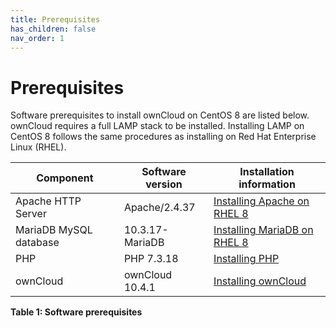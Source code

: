 ```yaml
---
title: Prerequisites
has_children: false
nav_order: 1
---
```


# Prerequisites

Software prerequisites to install ownCloud on CentOS 8 are listed below. ownCloud requires a full LAMP stack to be installed. Installing LAMP on CentOS 8 follows the same procedures as installing on Red Hat Enterprise Linux (RHEL).

|Component|Software version|Installation information|
|---|---|---|
|Apache HTTP Server|Apache/2.4.37|[Installing Apache on RHEL 8](https://access.redhat.com/documentation/en-us/red_hat_enterprise_linux/8/html/deploying_different_types_of_servers/setting-apache-http-server_deploying-different-types-of-servers#setting-up-a-single-instance-apache-http-server_setting-apache-http-server)|
|MariaDB MySQL database|10.3.17-MariaDB|[Installing MariaDB on RHEL 8](https://access.redhat.com/documentation/en-us/red_hat_enterprise_linux/8/html/deploying_different_types_of_servers/using-databases#installing-mariadb_using-mariadb)|
|PHP|PHP 7.3.18|[Installing PHP](installing/installing_php.md)|
|ownCloud|ownCloud 10.4.1|[Installing ownCloud](installing/installing_owncloud.md)

**Table 1: Software prerequisites**